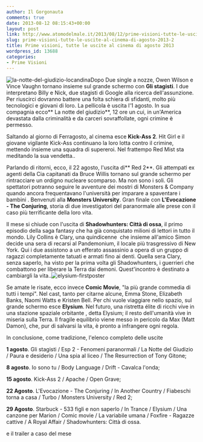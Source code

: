 ```yaml
---
author: Il Gorgonauta
comments: true
date: 2013-08-12 08:15:43+00:00
layout: post
link: http://www.atomodelmale.it/2013/08/12/prime-visioni-tutte-le-uscite-al-cinema-di-agosto-2013-2/
slug: prime-visioni-tutte-le-uscite-al-cinema-di-agosto-2013-2
title: Prime visioni, tutte le uscite al cinema di agosto 2013
wordpress_id: 13688
categories:
- Prime Visioni
---
```


![la-notte-del-giudizio-locandina](http://www.atomodelmale.it/wp-content/uploads/2013/08/la-notte-del-giudizio-locandina-300x190.jpg)Dopo Due single a nozze, Owen Wilson e Vince Vaughn tornano insieme sul grande schermo con **Gli stagisti**. I due interpretano Billy e Nick, due stagisti di Google alla ricerca dell'assunzione. Per riuscirci dovranno battere una folta schiera di sfidanti, molto più tecnologici e giovani di loro. La pellicola è uscita l'1 agosto. In sua compagnia ecco** La notte del giudizio**, 12 ore un cui, in un'America devastata dalla criminalità e da carceri sovraffollate, ogni crimine è permesso.

Saltando al giorno di Ferragosto, al cinema esce **Kick-Ass 2**. Hit Girl e il giovane vigilante Kick-Ass continuano la loro lotta contro il crimine, mettendo insieme una squadra di supereroi. Nel frattempo Red Mist sta meditando la sua vendetta..

Parlando di ritorni, ecco, il 22 agosto, l'uscita di** Red 2**. Gli attempati ex agenti della Cia capitanati da Bruce Willis tornano sul grande schermo per rintracciare un ordigno nucleare scomparso. Ma non sono i soli. Gli spettatori potranno seguire le avventure dei mostri di Monsters &amp; Company quando ancora frequentavano l'università per imparare a spaventare i bambini . Benvenuti alla **Monsters University**. Gran finale con **L'Evocazione - The Conjuring**, storia di due investigatori del paranormale alle prese con il caso più terrificante della loro vita.


Il mese si chiude con l'uscita di **Shadowhunters: Città di ossa**, il primo episodio della saga fantasy che ha già conquistato milioni di lettori in tutto il mondo. Lily Collins è Clary, una quindicenne  che insieme all'amico Simon decide una sera di recarsi al Pandemonium, il locale più trasgressivo di New York. Qui i due assistono a un efferato assassinio a opera di un gruppo di ragazzi completamente tatuati e armati fino ai denti. Quella sera Clary, senza saperlo, ha visto per la prima volta gli Shadowhunters, i guerrieri che combattono per liberare la Terra dai demoni. Quest'incontro è destinato a cambiargli la vita..![elysium-firstposter](http://www.atomodelmale.it/wp-content/uploads/2013/08/elysium-firstposter-202x300.jpg)

Se amate le risate, ecco invece **Comic Movie**, "la più grande commedia di tutti i tempi". Nel cast, tanto per citarne alcune, Emma Stone, Elizabeth Banks, Naomi Watts e Kristen Bell. Per chi vuole viaggiare nello spazio, sul grande schermo esce **Elysium**. Nel futuro, una ristretta élite di ricchi vive in una stazione spaziale orbitante , detta Elysium; il resto dell'umanità vive in miseria sulla Terra. Il fragile equilibrio viene messo in pericolo da Max (Matt Damon), che, pur di salvarsi la vita, è pronto a infrangere ogni regola.


In conclusione, come tradizione, l'elenco completo delle uscite


**1 agosto**. Gli stagisti / Esp 2 - Fenomeni paranormali / La Notte del Giudizio / Paura e desiderio / Una spia al liceo / The Resurrection of Tony Gitone;

**8 agosto**. Io sono tu / Body Language / Drift - Cavalca l'onda;

**15 agosto**. Kick-Ass 2 / Apache / Open Grave;

**22 Agosto**. L'Evocazione - The Conjuring / In Another Country / Fiabeschi torna a casa / Turbo / Monsters University / Red 2;

**29 Agosto**. Starbuck - 533 figli e non saperlo / In Trance / Elysium / Una canzone per Marion / Comic movie / La variabile umana / Foxfire - Ragazze cattive / A Royal Affair / Shadowhunters: Città di ossa.


e il trailer a caso del mese



